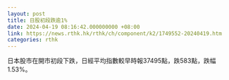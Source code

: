 ```yaml
---
layout: post
title: 日股初段跌逾1%
date: 2024-04-19 08:16:42.000000000 +08:00
link: https://news.rthk.hk/rthk/ch/component/k2/1749552-20240419.htm
categories: rthk
---
```


日本股市在開市初段下跌，日經平均指數較早時報37495點，跌583點，跌幅1.53%。
